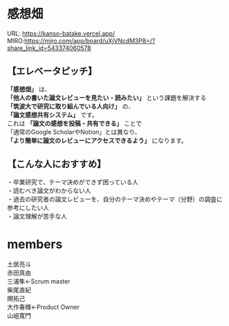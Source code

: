 # 感想畑

URL: https://kanso-batake.vercel.app/  
MIRO:https://miro.com/app/board/uXjVNcdM3P8=/?share_link_id=543374060578


## 【エレベータピッチ】  
**「感想畑」** は、  
**「他人の書いた論文レビューを見たい・読みたい」** という課題を解決する  
**「筑波大で研究に取り組んでいる人向け」** の、  
**「論文感想共有システム」** です。  
これは **「論文の感想を投稿・共有できる」** ことで  
「通常のGoogle ScholarやNotion」とは異なり、  
**「より簡単に論文のレビューにアクセスできるよう」** になります。  

## 【こんな人におすすめ】  
・卒業研究で、テーマ決めができず困っている人  
・読むべき論文がわからない人  
・過去の研究者の論文レビューを、自分のテーマ決めやテーマ（分野）の調査に参考にしたい人  
・論文理解が苦手な人  

# members
土居亮斗  
赤田真由  
三浦隼←Scrum master  
柴尾直紀  
関拓己  
大作春輝←Product Owner  
山岨寛門  
